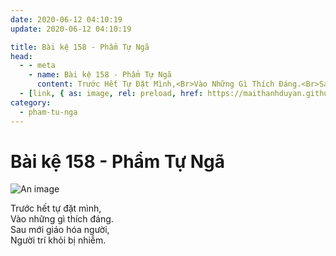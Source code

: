 ```yaml
---
date: 2020-06-12 04:10:19
update: 2020-06-12 04:10:19

title: Bài kệ 158 - Phẩm Tự Ngã
head:
  - - meta
    - name: Bài kệ 158 - Phẩm Tự Ngã
      content: Trước Hết Tự Đặt Mình,<Br>Vào Những Gì Thích Đáng.<Br>Sau Mới Giáo Hóa Người,<Br>Người Trí Khỏi Bị Nhiễm.<Br>
  - [link, { as: image, rel: preload, href: https://maithanhduyan.github.io/kinh-phap-cu/img/pham-tu-nga/pham-tu-nga-158.jpg }]
category:
  - pham-tu-nga
---
```


# Bài kệ 158 - Phẩm Tự Ngã

![An image](/img/pham-tu-nga/pham-tu-nga-158.jpg)

Trước hết tự đặt mình,<br>Vào những gì thích đáng.<br>Sau mới giáo hóa người,<br>Người trí khỏi bị nhiễm.<br>
